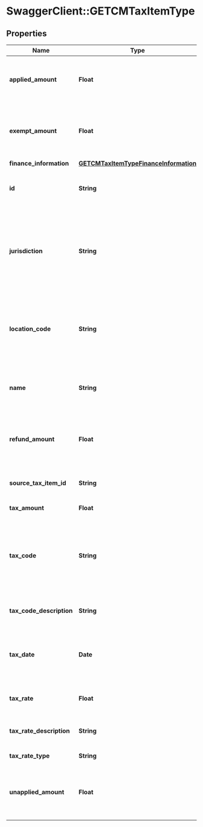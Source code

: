 # SwaggerClient::GETCMTaxItemType

## Properties
Name | Type | Description | Notes
------------ | ------------- | ------------- | -------------
**applied_amount** | **Float** | The applied amount of the credit memo taxation item.  | [optional] 
**exempt_amount** | **Float** | The amount of taxes or VAT for which the customer has an exemption.  | [optional] 
**finance_information** | [**GETCMTaxItemTypeFinanceInformation**](GETCMTaxItemTypeFinanceInformation.md) |  | [optional] 
**id** | **String** | The ID of the credit memo taxation item.  | [optional] 
**jurisdiction** | **String** | The jurisdiction that applies the tax or VAT. This value is typically a state, province, county, or city.  | [optional] 
**location_code** | **String** | The identifier for the location based on the value of the &#x60;taxCode&#x60; field.  | [optional] 
**name** | **String** | The name of the credit memo taxation item.  | [optional] 
**refund_amount** | **Float** | The amount of the refund on the credit memo taxation item.  | [optional] 
**source_tax_item_id** | **String** | The ID of the source taxation item.  | [optional] 
**tax_amount** | **Float** | The amount of taxation.  | [optional] 
**tax_code** | **String** | The tax code identifies which tax rules and tax rates to apply to a specific credit memo.  | [optional] 
**tax_code_description** | **String** | The description of the tax code.  | [optional] 
**tax_date** | **Date** | The date that the tax is applied to the credit memo, in &#x60;yyyy-mm-dd&#x60; format.  | [optional] 
**tax_rate** | **Float** | The tax rate applied to the credit memo.  | [optional] 
**tax_rate_description** | **String** | The description of the tax rate.  | [optional] 
**tax_rate_type** | **String** | The type of the tax rate.  | [optional] 
**unapplied_amount** | **Float** | The unapplied amount of the credit memo taxation item.  | [optional] 


